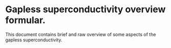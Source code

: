 # Gapless superconductivity overview formular.

This document contains brief and raw overview of some aspects of the gapless superconductivity.